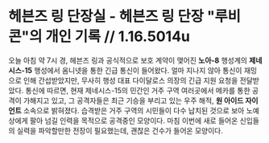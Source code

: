 # 헤븐즈 링 단장실 - 헤븐즈 링 단장 "루비콘"의 개인 기록 // 1.16.5014u
오늘 아침 약 7시 경, 헤븐즈 링과 공식적으로 보호 계약이 맺어진 **노아-8** 행성계의 **제네시스-15** 행성에서 옴니넷을 통한 긴급 통신이 들어왔다. 얼마 지나지 않아 통신이 재밍으로 인해 간섭받았지만, 무사히 행성 대표 다이달로스 의장의 긴급 지원 요청을 전달받았다. 통신에 따르면, 현재 제네시스-15의 민간인 거주 구역 여러곳에서 메카를 통한 공격이 가해지고 있고, 그 공격자들은 최근 기승을 부리고 있는 우주 해적, **원 아이드 자이언트** 소속으로 밝혀졌다. 습격받은 거주 구역의 시민들이 다수 납치된 것으로 보아 노예상에게 팔아 넘길 인력을 목적으로 공격중인 모양이다. 마침 이번에 새로 들어온 신입들의 실력을 파악할만한 전장이 필요했는데, 괜찮은 건수가 들어온 모양이다.

